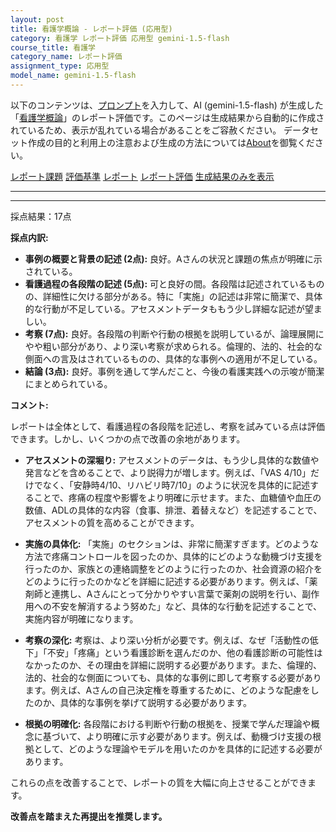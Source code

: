 ```yaml
---
layout: post
title: 看護学概論 - レポート評価 (応用型)
category: 看護学 レポート評価 応用型 gemini-1.5-flash
course_title: 看護学
category_name: レポート評価
assignment_type: 応用型
model_name: gemini-1.5-flash
---
```


以下のコンテンツは、[プロンプト](https://github.com/takedatoshiyuki/synthetic_assignments/tree/main/generated/看護学/gemini-1.5-flash/prompt_レポート評価-応用型.md)を入力して、AI (gemini-1.5-flash) が生成した「[看護学概論](/contents/看護学/)」のレポート評価です。このページは生成結果から自動的に作成されているため、表示が乱れている場合があることをご容赦ください。
データセット作成の目的と利用上の注意および生成の方法については[About](/About)を御覧ください。

[レポート課題](../レポート課題-応用型)
[評価基準](../評価基準-応用型)
[レポート](../レポート-応用型)
[レポート評価](../レポート評価-応用型)
[生成結果のみを表示](https://github.com/takedatoshiyuki/synthetic_assignments/tree/main/generated/看護学/gemini-1.5-flash/レポート評価-応用型.md)
  

***
***
  
採点結果：17点

**採点内訳:**

* **事例の概要と背景の記述 (2点):** 良好。Aさんの状況と課題の焦点が明確に示されている。
* **看護過程の各段階の記述 (5点):** 可と良好の間。各段階は記述されているものの、詳細性に欠ける部分がある。特に「実施」の記述は非常に簡潔で、具体的な行動が不足している。アセスメントデータももう少し詳細な記述が望ましい。
* **考察 (7点):** 良好。各段階の判断や行動の根拠を説明しているが、論理展開にやや粗い部分があり、より深い考察が求められる。倫理的、法的、社会的な側面への言及はされているものの、具体的な事例への適用が不足している。
* **結論 (3点):** 良好。事例を通して学んだこと、今後の看護実践への示唆が簡潔にまとめられている。


**コメント:**

レポートは全体として、看護過程の各段階を記述し、考察を試みている点は評価できます。しかし、いくつかの点で改善の余地があります。

* **アセスメントの深堀り:**  アセスメントのデータは、もう少し具体的な数値や発言などを含めることで、より説得力が増します。例えば、「VAS 4/10」だけでなく、「安静時4/10、リハビリ時7/10」のように状況を具体的に記述することで、疼痛の程度や影響をより明確に示せます。また、血糖値や血圧の数値、ADLの具体的な内容（食事、排泄、着替えなど）を記述することで、アセスメントの質を高めることができます。

* **実施の具体化:** 「実施」のセクションは、非常に簡潔すぎます。どのような方法で疼痛コントロールを図ったのか、具体的にどのような動機づけ支援を行ったのか、家族との連絡調整をどのように行ったのか、社会資源の紹介をどのように行ったのかなどを詳細に記述する必要があります。例えば、「薬剤師と連携し、Aさんにとって分かりやすい言葉で薬剤の説明を行い、副作用への不安を解消するよう努めた」など、具体的な行動を記述することで、実施内容が明確になります。

* **考察の深化:** 考察は、より深い分析が必要です。例えば、なぜ「活動性の低下」「不安」「疼痛」という看護診断を選んだのか、他の看護診断の可能性はなかったのか、その理由を詳細に説明する必要があります。また、倫理的、法的、社会的な側面についても、具体的な事例に即して考察する必要があります。例えば、Aさんの自己決定権を尊重するために、どのような配慮をしたのか、具体的な事例を挙げて説明する必要があります。

* **根拠の明確化:**  各段階における判断や行動の根拠を、授業で学んだ理論や概念に基づいて、より明確に示す必要があります。例えば、動機づけ支援の根拠として、どのような理論やモデルを用いたのかを具体的に記述する必要があります。

これらの点を改善することで、レポートの質を大幅に向上させることができます。


**改善点を踏まえた再提出を推奨します。**
